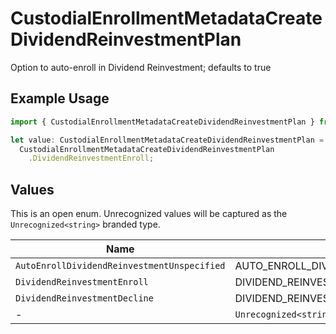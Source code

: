 # CustodialEnrollmentMetadataCreateDividendReinvestmentPlan

Option to auto-enroll in Dividend Reinvestment; defaults to true

## Example Usage

```typescript
import { CustodialEnrollmentMetadataCreateDividendReinvestmentPlan } from "@apexfintechsolutions/ascend-sdk/models/components";

let value: CustodialEnrollmentMetadataCreateDividendReinvestmentPlan =
  CustodialEnrollmentMetadataCreateDividendReinvestmentPlan
    .DividendReinvestmentEnroll;
```

## Values

This is an open enum. Unrecognized values will be captured as the `Unrecognized<string>` branded type.

| Name                                          | Value                                         |
| --------------------------------------------- | --------------------------------------------- |
| `AutoEnrollDividendReinvestmentUnspecified`   | AUTO_ENROLL_DIVIDEND_REINVESTMENT_UNSPECIFIED |
| `DividendReinvestmentEnroll`                  | DIVIDEND_REINVESTMENT_ENROLL                  |
| `DividendReinvestmentDecline`                 | DIVIDEND_REINVESTMENT_DECLINE                 |
| -                                             | `Unrecognized<string>`                        |